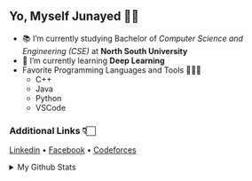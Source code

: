 ## Yo, Myself Junayed 👋🤧

- 📚 I’m currently studying Bachelor of *Computer Science and Engineering (CSE)* at **North South University**
- 🌱 I’m currently learning **Deep Learning**
- Favorite Programming Languages and Tools 🔭🚀🔥
  - C++
  - Java
  - Python
  - VSCode


### Additional Links 👇🏻
[Linkedin](https://www.linkedin.com/in/md-shakib-shahariar-junayed-9080631b7/) • [Facebook](https://www.facebook.com/xavierfrox.junayed) • [Codeforces](https://codeforces.com/profile/junayed02)


<details>
<summary>My Github Stats</summary>
<br>
<p align="center">
<img src="https://github-readme-stats.vercel.app/api?username=itzjunayed&&show_icons=true&title_color=ffffff&icon_color=bb2acf&text_color=daf7dc&bg_color=151515">
</p>
</details>

